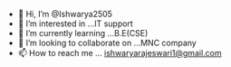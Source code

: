 - 👋 Hi, I’m @Ishwarya2505
- 👀 I’m interested in ...IT support
- 🌱 I’m currently learning ...B.E(CSE)
- 💞️ I’m looking to collaborate on ...MNC company
- 📫 How to reach me ... ishwaryarajeswari1@gmail.com

<!---
Ishwarya2505/Ishwarya2505 is a ✨ special ✨ repository because its `README.md` (this file) appears on your GitHub profile.
You can click the Preview link to take a look at your changes.
--->
